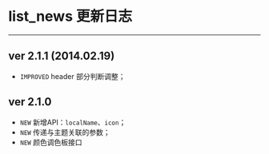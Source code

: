 # list_news 更新日志
---

## ver 2.1.1 (2014.02.19)

- `IMPROVED` header 部分判断调整；


## ver 2.1.0
- `NEW` 新增API：`localName`、`icon`；
- `NEW` 传递与主题关联的参数；
- `NEW` 颜色调色板接口

